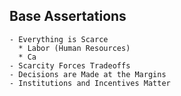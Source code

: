## Base Assertations
	- Everything is Scarce
	  * Labor (Human Resources)
	  * Ca
	- Scarcity Forces Tradeoffs
	- Decisions are Made at the Margins
	- Institutions and Incentives Matter